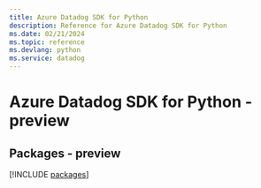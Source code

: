 ```yaml
---
title: Azure Datadog SDK for Python
description: Reference for Azure Datadog SDK for Python
ms.date: 02/21/2024
ms.topic: reference
ms.devlang: python
ms.service: datadog
---
```

# Azure Datadog SDK for Python - preview
## Packages - preview
[!INCLUDE [packages](datadog-index.md)]